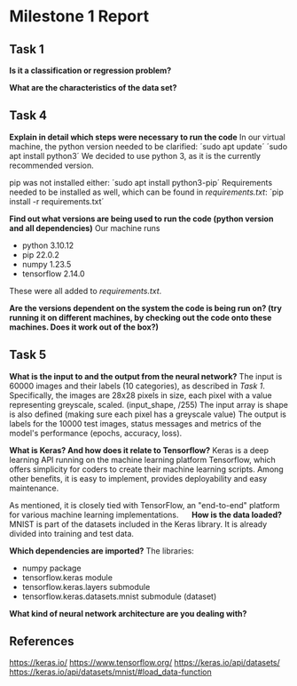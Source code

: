 # Milestone 1 Report

## Task 1
**Is it a classification or regression problem?**

**What are the characteristics of the data set?**



## Task 4 
**Explain in detail which steps were necessary to run the code**
In our virtual machine, the python version needed to be clarified:
´sudo apt update´
´sudo apt install python3´
We decided to use python 3, as it is the currently recommended version.

pip was not installed either:
´sudo apt install python3-pip´
Requirements needed to be installed as well, which can be found in *requirements.txt*:
´pip install -r requirements.txt´


**Find out what versions are being used to run the code (python version and all dependencies)**
Our machine runs 
- python 3.10.12 
- pip 22.0.2
- numpy 1.23.5
- tensorflow 2.14.0

These were all added to *requirements.txt*.


**Are the versions dependent on the system the code is being run on? (try running it on different machines, by checking out the code onto these machines. Does it work out of the box?)** 




## Task 5

**What is the input to and the output from the neural network?**
The input is 60000 images and their labels (10 categories), as described in *Task 1*. Specifically, the images are 28x28 pixels in size, each pixel with a value representing greyscale, scaled. (input_shape, /255) The input array is shape is also defined (making sure each pixel has a greyscale value)
The output is labels for the 10000 test images, status messages and metrics of the model's performance (epochs, accuracy, loss).


**What is Keras? And how does it relate to Tensorflow?**
Keras is a deep learning API running on the machine learning platform Tensorflow, which offers simplicity for coders to create their machine learning scripts. Among other benefits, it is easy to implement, provides deployability and easy maintenance.

As mentioned, it is closely tied with TensorFlow, an "end-to-end" platform for various machine learning implementations. 
 
 
 **How is the data loaded?**
MNIST is part of the datasets included in the Keras library. It is already divided into training and test data. 


**Which dependencies are imported?**
The libraries: 
- numpy package
- tensorflow.keras module
- tensorflow.keras.layers submodule
- tensorflow.keras.datasets.mnist submodule (dataset)


**What kind of neural network architecture are you dealing with?**


## References
https://keras.io/
https://www.tensorflow.org/
https://keras.io/api/datasets/
https://keras.io/api/datasets/mnist/#load_data-function
